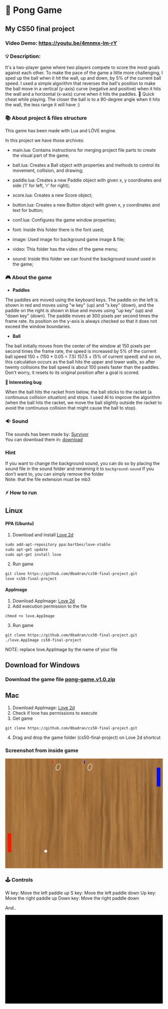 # 🏓 Pong Game
## My CS50 final project
### Video Demo:  https://youtu.be/4mnmx-lm-rY
### 💡 Description:
<p>It's a two-player game where two players compete to score the most goals against each other. To make the pace of the game a little more challenging, I sped up the ball when it hit the wall, up and down, by 5% of the current ball speed. I used a simple algorithm that reverses the ball's position to make the ball move in a vertical (y-axis) curve (negative and positive) when it hits the wall and a horizontal (x-axis) curve when it hits the paddles. 🧲 Quick cheat while playing. The closer the ball is to a 90-degree angle when it hits the wall, the less range it will have :)</p>

### 📚 About project & files structure
<p>This game has been made with Lua and LÖVE engine.</p>

<p>In this project we have those archives:</p>

* main.lua: Contains instructions for merging project file parts to create the visual part of the game;

* ball.lua: Creates a Ball object with properties and methods to control its movement, collision, and drawing;

* paddle.lua: Creates a new Paddle object with given x, y coordinates and side ('l' for left, 'r' for right);

* score.lua: Creates a new Score object;

* button.lua: Creates a new Button object with given x, y coordinates and text for button;

* conf.lua: Configures the game window properties;

* font: Inside this folder there is the font used;

* image: Used image for background game image & file;

* video: This folder has the video of the game menu;

* sound: Inside this folder we can found the background sound used in the game;

### 🎮 About the game
* <b>Paddles</b>
<p>The paddles are moved using the keyboard keys. The paddle on the left is shown in red and moves using "w key" (up) and "s key" (down), and the paddle on the right is shown in blue and moves using "up key" (up) and "down key" (down). The paddle moves at 300 pixels per second times the frame rate. Its position on the y-axis is always checked so that it does not exceed the window boundaries.</p>

* <b>Ball</b>
<p>The ball initially moves from the center of the window at 150 pixels per second times the frame rate, the speed is increased by 5% of the current ball speed 150 + (150 * 0.05 = 7.5) 157.5 + (5% of current speed) and so on, this calculation occurs as the ball hits the upper and lower walls, so after twenty collisions the ball speed is about 100 pixels faster than the paddles. Don't worry, it resets to its original position after a goal is scored.</p>
<p><b>🐞 Interesting bug</b></p>
When the ball hits the racket from below, the ball sticks to the racket (a continuous collision situation) and stops. I used AI to improve the algorithm (when the ball hits the racket, we move the ball slightly outside the racket to avoid the continuous collision that might cause the ball to stop).

### 🔉 Sound
The sounds has been made by: [Survivor](https://open.spotify.com/artist/26bcq2nyj5GB7uRr558iQg)<br />
You can download them in: [download](https://drive.usercontent.google.com/u/0/uc?id=0B4LOzioZvYiXYUk3OUJudDNRMW8&export=download)
### Hint
If you want to change the background sound, you can do so by placing the sound file in the sound folder and renaming it to `background-sound` If you don't want to, you can simply remove the folder<br/>
Note: that the file extension must be mb3

### ⚡ How to run
## Linux
#### PPA (Ubuntu)
1. Download and install [Love 2d](https://love2d.org/)
```[bash]
sudo add-apt-repository ppa:bartbes/love-stable
sudo apt-get update
sudo apt-get install love
```
2. Run game
```[bash]
git clone https://github.com/0badran/cs50-final-project.git
love cs50-final-project
```
#### AppImage
1. Download AppImage: [Love 2d](https://love2d.org/)
2. Add execution permission to the file
```[bash]
chmod +x love.AppImage
```
3. Run game
```[bash]
git clone https://github.com/0badran/cs50-final-project.git
./love.AppImage cs50-final-project
```
NOTE: replace love.AppImage by the name of your file

## Download for Windows <a href="#windows"></a>
### Download the game file [pong-game.v1.0.zip](https://5tdfwa.am.files.1drv.com/y4mhIjJ8IVVXNSZ7G5dAXuQPVJWpWqKg3RpMu54-Pdxksm48dmYb9VDyui76wcT_GFB7BNZeh856jj8qKY6nNMzvpMox-yh5-k78aSFuQrhJRUGRNLAR09glSWcjwRgYX84s9eQ-yES_yYbBBoQvhT7j1Wftp4rIGlHvJydOAy_Vo3GHMNbIK_nRV9LmIHhPjwGoDdp57y6_4-rLfToV_fQNg)

## Mac
1. Download AppImage: [Love 2d](https://love2d.org/)
2. Check if love has permissions to execute
3. Get game
```[bash]
git clone https://github.com/0badran/cs50-final-project.git
```
4. Drag and drop the game folder (cs50-final-project) on Love 2d shortcut

### Screenshot from inside game
![game screenshot](/image/game-screenshot.gif)

### 🕹 Controls
W key: Move the left paddle up
S key: Move the left paddle down
Up key: Move the right paddle up
Down key: Move the right paddle down
<p>And..</p>

![this is cs50](/image/this_is_cs50.gif)

